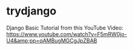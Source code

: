 # trydjango
Django Basic Tutorial from this YouTube Video: https://www.youtube.com/watch?v=F5mRW0jo-U4&amp;pp=qAMBugMGCgJpZBAB 
